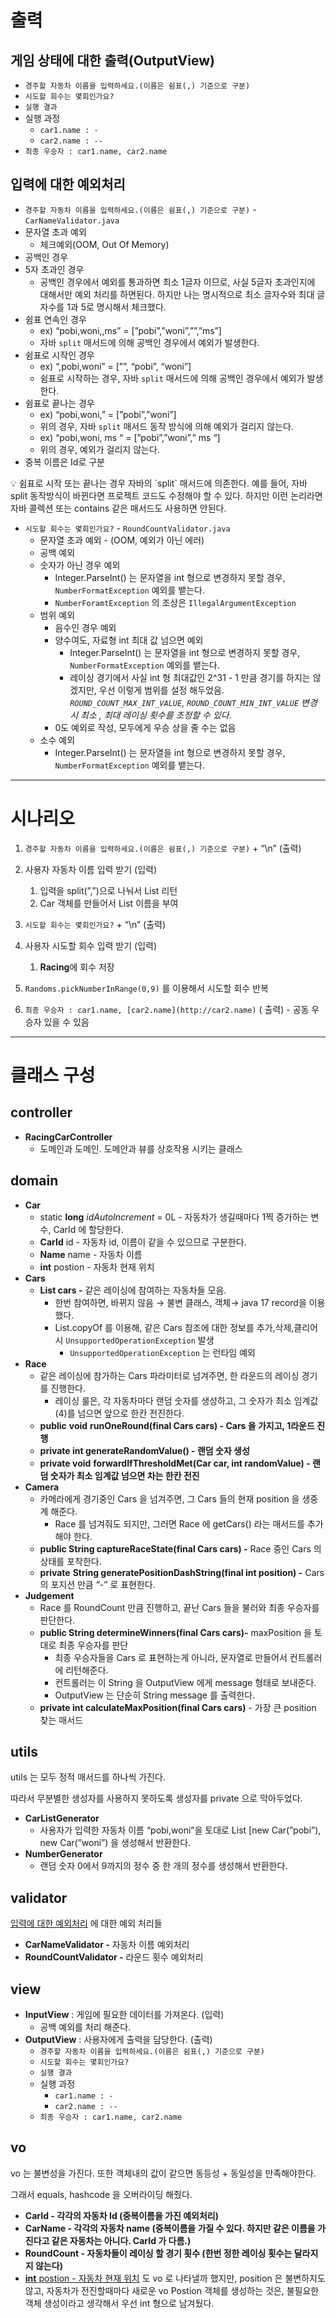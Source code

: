 # 출력

## 게임 상태에 대한 출력(OutputView)

- `경주할 자동차 이름을 입력하세요.(이름은 쉼표(,) 기준으로 구분)`
- `시도할 회수는 몇회인가요?`
- `실행 결과`
- 실행 과정
    - `car1.name : -`
    - `car2.name : --`
- `최종 우승자 : car1.name, car2.name`

## 입력에 대한 예외처리

- `경주할 자동차 이름을 입력하세요.(이름은 쉼표(,) 기준으로 구분)`  - `CarNameValidator.java`
- 문자열 초과 예외
    - 체크예외(OOM, Out Of Memory)
- 공백인 경우
- 5자 초과인 경우
    - 공백인 경우에서 예외를 통과하면 최소 1글자 이므로, 사실 5글자 초과인지에 대해서만 예외 처리를 하면된다. 하지만 나는 명시적으로 최소 글자수와 최대 글자수를 1과 5로 명시해서 체크했다.
- 쉼표 연속인 경우
    - ex) “pobi,woni,,ms” = [”pobi”,”woni”,””,”ms”]
    - 자바 `split` 매서드에 의해 공백인 경우에서 예외가 발생한다.
- 쉼표로 시작인 경우
    - ex) “,pobi,woni” = [””, “pobi”, “woni”]
    - 쉼표로 시작하는 경우, 자바 `split` 매서드에 의해 공백인 경우에서 예외가 발생한다.
- 쉼표로 끝나는 경우
    - ex) “pobi,woni,”  = [”pobi”,”woni”]
    - 위의 경우, 자바 `split` 매서드 동작 방식에 의해 예외가 걸리지 않는다.
    - ex) “pobi,woni, ms “ = [”pobi”,”woni”,” ms “]
    - 위의 경우, 예외가 걸리지 않는다.
- 중복 이름은 Id로 구분

<aside>
💡 쉼표로 시작 또는 끝나는 경우 자바의 `split` 매서드에 의존한다. 예를 들어, 자바 split 동작방식이 바뀐다면 프로젝트 코드도 수정해야 할 수 있다. 하지만 이런 논리라면 자바 콜렉션 또는 contains 같은 매서드도 사용하면 안된다.

</aside>

- `시도할 회수는 몇회인가요?` - `RoundCountValidator.java`
    - 문자열 초과 예외 - (OOM, 예외가 아닌 에러)
    - 공백 예외
    - 숫자가 아닌 경우 예외
        - Integer.ParseInt() 는 문자열을 int 형으로 변경하지 못할 경우, `NumberFormatException` 예외를 뱉는다.
        - `NumberForamtException` 의 조상은 `IllegalArgumentException`
    - 범위 예외
        - 음수인 경우 예외
        - 양수여도, 자료형 int 최대 값 넘으면 예외
            - Integer.ParseInt() 는 문자열을 int 형으로 변경하지 못할 경우, `NumberFormatException` 예외를 뱉는다.
            - 레이싱 경기에서 사실 int 형 최대값인 2^31 - 1 만큼 경기를 하지는 않겠지만, 우선 이렇게 범위를 설정 해두었음. *`ROUND_COUNT_MAX_INT_VALUE`,* *`ROUND_COUNT_MIN_INT_VALUE` 변경 시 최소 , 최대 레이싱 횟수를 조정할 수 있다.*
        - 0도 예외로 작성, 모두에게 우승 상을 줄 수는 없음
    - 소수 예외
        - Integer.ParseInt() 는 문자열을 int 형으로 변경하지 못할 경우, `NumberFormatException` 예외를 뱉는다.

---

# 시나리오

1. `경주할 자동차 이름을 입력하세요.(이름은 쉼표(,) 기준으로 구분)` + “\n” (출력)
2. 사용자 자동차 이름 입력 받기 (입력)
    1. 입력을 split(”,”)으로 나눠서 List<String> 리턴
    2. Car 객체를 만들어서 List<String> 이름을 부여

3. `시도할 회수는 몇회인가요?` + “\n” (출력)

1. 사용자 시도할 회수 입력 받기 (입력)
    1. **Racing**에 회수 저장
2. `Randoms.pickNumberInRange(0,9)` 를 이용해서 시도할 회수 반복
3. `최종 우승자 : car1.name, [car2.name](http://car2.name)` ( 출력) - 공동 우승자 있을 수 있음

---

# 클래스 구성

## controller

- **RacingCarController**
    - 도메인과 도메인. 도메안과 뷰를 상호작용 시키는 클래스

## domain

- **Car**
    - static **long**  *idAutoIncrement* = 0L - 자동차가 생길때마다 1찍 증가하는 변수, CarId 에 할당한다.
    - **CarId** id - 자동차 id, 이름이 같을 수 있으므로 구분한다.
    - **Name** name - 자동차 이름
    - **int** postion - 자동차 현재 위치
- **Cars**
    - **List<Car> cars  -** 같은 레이싱에 참여하는 자동차들 모음.
        - 한번 참여하면, 바뀌지 않음 → 불변 클래스, 객체→ java 17 record을 이용했다.
        - List.copyOf 를 이용해, 같은 Cars 참조에 대한 정보를 추가,삭제,클리어 시 `UnsupportedOperationException` 발생
            - `UnsupportedOperationException` 는 런타임 예외
- **Race**
    - 같은 레이싱에 참가하는 Cars 파라미터로 넘겨주면, 한 라운드의 레이싱 경기를 진행한다.
        - 레이싱 룰은, 각 자동차마다 랜덤 숫자를 생성하고, 그 숫자가 최소 임계값(4)를 넘으면 앞으로 한칸 전진한다.
    - **public** **void** **runOneRound(final Cars cars) - Cars 을 가지고, 1라운드 진행**
    - **private int generateRandomValue() - 랜덤 숫자 생성**
    - **private void** **forwardIfThresholdMet(Car car, int randomValue) - 랜덤 숫자가 최소 임계값 넘으면 차는 한칸 전진**
- **Camera**
    - 카메라에게 경기중인 Cars 을 넘겨주면, 그 Cars 들의 현재 position 을 생중계 해준다.
        - Race 를 넘겨줘도 되지만, 그러면 Race 에 getCars() 라는 매서드를 추가해야 한다.
    - **public String captureRaceState(final Cars cars) -** Race 중인 Cars 의 상태를 포착한다.
    - **private** **String generatePositionDashString(final int position) -** Cars 의 포지션 만큼 “-” 로 표현한다.
- **Judgement**
    - Race 를 RoundCount 만큼 진행하고, 끝난 Cars 들을 불러와 최종 우승자를 판단한다.
    - **public String determineWinners(final Cars cars)-** maxPosition 을 토대로 최종 우승자를 판단
        - 최종 우승자들을 Cars 로 표현하는게 아니라, 문자열로 만들어서 컨트롤러에 리턴해준다.
        - 컨트롤러는 이 String 을 OutputView 에게 message 형태로 보내준다.
        - OutputView 는 단순히 String message 를 출력한다.
    - **private int calculateMaxPosition(final Cars cars)** - 가장 큰 position 찾는 매서드

## utils

utils 는 모두 정적 매서드를 하나씩 가진다.

따라서 무분별한 생성자를 사용하지 못하도록 생성자를 private 으로 막아두었다.

- **CarListGenerator**
    - 사용자가 입력한 자동차 이름 “pobi,woni”을 토대로 List<Car> [new Car(”pobi”), new Car(”woni”) 을 생성해서 반환한다.
- **NumberGenerator**
    - 랜덤 숫자 0에서 9까지의 정수 중 한 개의 정수를 생성해서 반환한다.

## validator

[입력에 대한 예외처리](https://www.notion.so/d75836a895df4dfbb364a83fd300c849?pvs=21) 에 대한 예외 처리들

- **CarNameValidator -** 자동차 이름 예외처리
- **RoundCountValidator -** 라운드 횟수 예외처리

## view

- **InputView** : 게임에 필요한 데이터를 가져온다. (입력)
    - 공백 예외를 처리 해준다.
- **OutputView** : 사용자에게 출력을 담당한다. (출력)
    - `경주할 자동차 이름을 입력하세요.(이름은 쉼표(,) 기준으로 구분)`
    - `시도할 회수는 몇회인가요?`
    - `실행 결과`
    - 실행 과정
        - `car1.name : -`
        - `car2.name : --`
    - `최종 우승자 : car1.name, car2.name`


## vo

vo 는 불변성을 가진다. 또한 객체내의 값이 같으면 동등성 + 동일성을 만족해야한다.

그래서 equals, hashcode 을 오버라이딩 해줬다.

- **CarId  - 각각의 자동차 Id (중복이름을 가진 예외처리)**
- **CarName - 각각의 자동차 name (중복이름을 가질 수 있다. 하지만 같은 이름을 가진다고 같은 자동차는 아니다. CarId 가 다름.)**
- **RoundCount - 자동차들이 레이싱 할 경기 횟수 (한번 정한 레이싱 횟수는 달라지지 않는다)**
- [**int** postion - 자동차 현재 위치](https://www.notion.so/int-postion-25964a65780e45f4961a958ed5730d61?pvs=21) 도 vo 로 나타낼까 했지만, position 은 불변하지도 않고, 자동차가 전진할때마다 새로운 vo Postion 객체를 생성하는 것은, 불필요한 객체 생성이라고 생각해서 우선 int 형으로 남겨뒀다.